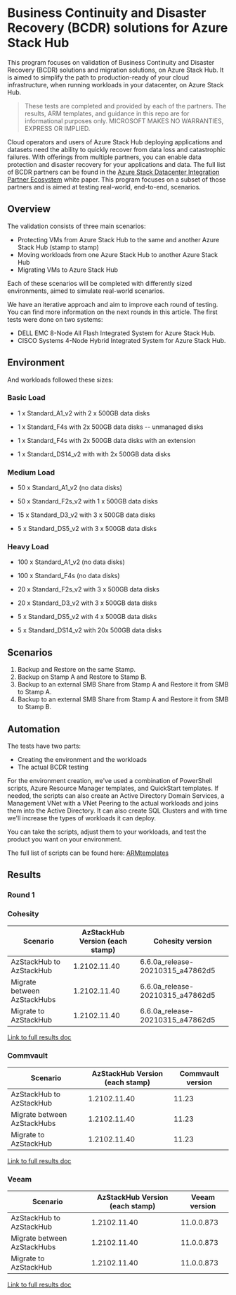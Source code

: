 # Business Continuity and Disaster Recovery (BCDR) solutions for Azure Stack Hub

This program focuses on validation of Business Continuity and Disaster Recovery (BCDR) solutions and migration solutions, on Azure Stack Hub. It is aimed to simplify the path to production-ready of your cloud infrastructure, when running workloads in your datacenter, on Azure Stack Hub.

> These tests are completed and provided by each of the partners. 
> The results, ARM templates, and guidance in this repo are for informational purposes only. MICROSOFT MAKES NO WARRANTIES, EXPRESS OR IMPLIED.

Cloud operators and users of Azure Stack Hub deploying applications and datasets need the ability to quickly recover from data loss and catastrophic failures. With offerings from multiple partners, you can enable data protection and disaster recovery for your applications and data. The full list of BCDR partners can be found in the [Azure Stack Datacenter Integration Partner Ecosystem](https://aka.ms/azurestackbcdrpartners) white paper. This program focuses on a subset of those partners and is aimed at testing real-world, end-to-end, scenarios.

## Overview

The validation consists of three main scenarios:

 - Protecting VMs from Azure Stack Hub to the same and another Azure Stack Hub (stamp to stamp)
 - Moving workloads from one Azure Stack Hub to another Azure Stack Hub
 - Migrating VMs to Azure Stack Hub

Each of these scenarios will be completed with differently sized environments, aimed to simulate real-world scenarios.

We have an iterative approach and aim to improve each round of testing. You can find more information on the next rounds in this article. The first tests were done on two systems:

 - DELL EMC 8-Node All Flash Integrated System for Azure Stack Hub.
 - CISCO Systems 4-Node Hybrid Integrated System for Azure Stack Hub.

## Environment

And workloads followed these sizes:

### Basic Load

 - 1 x Standard_A1_v2 with 2 x 500GB data disks

 - 1 x Standard_F4s with 2x 500GB data disks -- unmanaged disks

 - 1 x Standard_F4s with 2x 500GB data disks with an extension

 - 1 x Standard_DS14_v2 with with 2x 500GB data disks

### Medium Load

 - 50 x Standard_A1_v2 (no data disks)

 - 50 x Standard_F2s_v2 with 1 x 500GB data disks

 - 15 x Standard_D3_v2 with 3 x 500GB data disks

 - 5 x Standard\_DS5_v2 with 3 x 500GB data disks

### Heavy Load

 - 100 x Standard_A1_v2 (no data disks)

 - 100 x Standard_F4s (no data disks)

 - 20 x Standard_F2s_v2 with 3 x 500GB data disks

 - 20 x Standard_D3_v2 with 3 x 500GB data disks

 - 5 x Standard_DS5_v2 with 4 x 500GB data disks

 - 5 x Standard_DS14_v2 with 20x 500GB data disks

## Scenarios

1. Backup and Restore on the same Stamp.
2. Backup on Stamp A and Restore to Stamp B.
3. Backup to an external SMB Share from Stamp A and Restore it from SMB to Stamp A.
4. Backup to an external SMB Share from Stamp A and Restore it from SMB to Stamp B.

## Automation

The tests have two parts:

 - Creating the environment and the workloads
 - The actual BCDR testing

For the environment creation, we've used a combination of PowerShell scripts, Azure Resource Manager templates, and QuickStart templates. If needed, the scripts can also create an Active Directory Domain Services, a Management VNet with a VNet Peering to the actual workloads and joins them into the Active Directory. It can also create SQL Clusters and with time we'll increase the types of workloads it can deploy.

You can take the scripts, adjust them to your workloads, and test the product you want on your environment.

The full list of scripts can be found here: [ARMtemplates](https://github.com/rtibi/Azure-Stack-Hub-Foundation-Core/tree/master/BCDR-validation/ARMtemplates)

## Results

### Round 1

### Cohesity

| Scenario                    | AzStackHub Version (each stamp) | Cohesity version                 |
|-----------------------------|---------------------------------|----------------------------------|
| AzStackHub to AzStackHub    | 1.2102.11.40                    | 6.6.0a_release-20210315_a47862d5 |
| Migrate between AzStackHubs | 1.2102.11.40                    | 6.6.0a_release-20210315_a47862d5 |
| Migrate to AzStackHub       | 1.2102.11.40                    | 6.6.0a_release-20210315_a47862d5 |

[Link to full results doc](cohesity_results_round1.md)

### Commvault

| Scenario                    | AzStackHub Version (each stamp) | Commvault version |
|-----------------------------|---------------------------------|-------------------|
| AzStackHub to AzStackHub    | 1.2102.11.40                    |11.23              |
| Migrate between AzStackHubs | 1.2102.11.40                    |11.23              |
| Migrate to AzStackHub       | 1.2102.11.40                    |11.23              |

[Link to full results doc](commvault_results_round1.md)

### Veeam

| Scenario                    | AzStackHub Version (each stamp) | Veeam version |
|-----------------------------|---------------------------------|---------------|
| AzStackHub to AzStackHub    | 1.2102.11.40                    | 11.0.0.873    |
| Migrate between AzStackHubs | 1.2102.11.40                    | 11.0.0.873    |
| Migrate to AzStackHub       | 1.2102.11.40                    | 11.0.0.873    |

[Link to full results doc](Veeam_results_round1.md)
